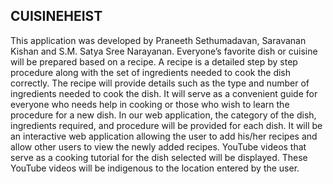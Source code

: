 ## CUISINEHEIST
This application was developed by Praneeth Sethumadavan, Saravanan Kishan and S.M. Satya Sree Narayanan.
Everyone’s favorite dish or cuisine will be prepared based on a recipe. A recipe is a detailed step by step procedure along with the set of ingredients needed to cook the dish correctly. The recipe will provide details such as the type and number of ingredients needed to cook the dish. It will serve as a convenient guide for everyone who needs help in cooking or those who wish to learn the procedure for a new dish.
In our web application, the category of the dish, ingredients required, and procedure will be provided for each dish. It will be an interactive web application allowing the user to add his/her recipes and allow other users to view the newly added recipes. YouTube videos that serve as a cooking tutorial for the dish selected will be displayed. These YouTube videos will be indigenous to the location entered by the user.
